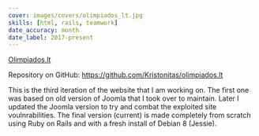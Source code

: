 ```yaml
---
cover: images/covers/olimpiados_lt.jpg
skills: [html, rails, teamwork]
date_accuracy: month
date_label: 2017-present
---
```


[Olimpiados.lt](https://olimpiados.lt)

Repository on GitHub: https://github.com/Kristonitas/olimpiados.lt

This is the third iteration of the website that I am working on. The first one was based on old version of Joomla that I took over to maintain. Later I updated the Joomla version to try and combat the exploited site voulnrabilities. The final version (current) is made completely from scratch using Ruby on Rails and with a fresh install of Debian 8 (Jessie).
